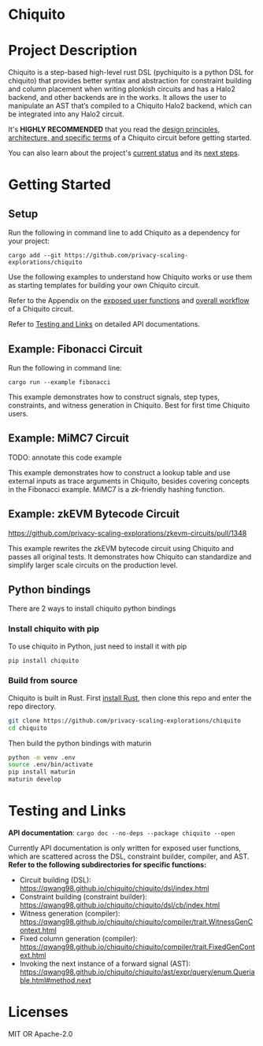 # Chiquito

# Project Description

Chiquito is a step-based high-level rust DSL (pychiquito is a python DSL for chiquito) that provides better syntax and abstraction for constraint building and column placement when writing plonkish circuits and has a Halo2 backend, and other backends are in the works. It allows the user to manipulate an AST that’s compiled to a Chiquito Halo2 backend, which can be integrated into any Halo2 circuit.

It's **HIGHLY RECOMMENDED** that you read the [design principles](https://github.com/privacy-scaling-explorations/chiquito/blob/main/Appendix.md/#design-principles), [architecture, and specific terms](https://github.com/privacy-scaling-explorations/chiquito/blob/main/Appendix.md/#architecture) of a Chiquito circuit before getting started.

You can also learn about the project's [current status](https://github.com/privacy-scaling-explorations/chiquito/blob/main/Appendix.md/#project-status-as-of-april-2023) and its [next steps](https://github.com/privacy-scaling-explorations/chiquito/blob/main/Appendix.md/#vision-and-next-steps).

# Getting Started

## Setup

Run the following in command line to add Chiquito as a dependency for your project:

```
cargo add --git https://github.com/privacy-scaling-explorations/chiquito
```

Use the following examples to understand how Chiquito works or use them as starting templates for building your own Chiquito circuit.

Refer to the Appendix on the [exposed user functions](https://github.com/privacy-scaling-explorations/chiquito/blob/main/Appendix.md/#exposed-user-functions) and [overall workflow](https://github.com/privacy-scaling-explorations/chiquito/blob/main/Appendix.md/#overall-workflow) of a Chiquito circuit.

Refer to [Testing and Links](#testing-and-links) on detailed API documentations.

## Example: Fibonacci Circuit

Run the following in command line:

```
cargo run --example fibonacci
```

This example demonstrates how to construct signals, step types, constraints, and witness generation in Chiquito. Best for first time Chiquito users.

## Example: MiMC7 Circuit

TODO: annotate this code example

This example demonstrates how to construct a lookup table and use external inputs as trace arguments in Chiquito, besides covering concepts in the Fibonacci example. MiMC7 is a zk-friendly hashing function.

## Example: zkEVM Bytecode Circuit

https://github.com/privacy-scaling-explorations/zkevm-circuits/pull/1348

This example rewrites the zkEVM bytecode circuit using Chiquito and passes all original tests. It demonstrates how Chiquito can standardize and simplify larger scale circuits on the production level.

## Python bindings

There are 2 ways to install chiquito python bindings

### Install chiquito with pip

To use chiquito in Python, just need to install it with pip

```bash
pip install chiquito
```

### Build from source

Chiquito is built in Rust. First [install Rust](https://www.rust-lang.org/tools/install), then clone this repo and enter the repo directory.

```bash
git clone https://github.com/privacy-scaling-explorations/chiquito
cd chiquito
```

Then build the python bindings with maturin

```bash
python -m venv .env
source .env/bin/activate
pip install maturin
maturin develop
```

# Testing and Links

**API documentation**: `cargo doc --no-deps --package chiquito --open`

Currently API documentation is only written for exposed user functions, which are scattered across the DSL, constraint builder, compiler, and AST. **Refer to the following subdirectories for specific functions:**

- Circuit building (DSL): https://qwang98.github.io/chiquito/chiquito/dsl/index.html
- Constraint building (constraint builder): https://qwang98.github.io/chiquito/chiquito/dsl/cb/index.html
- Witness generation (compiler): https://qwang98.github.io/chiquito/chiquito/compiler/trait.WitnessGenContext.html
- Fixed column generation (compiler): https://qwang98.github.io/chiquito/chiquito/compiler/trait.FixedGenContext.html
- Invoking the next instance of a forward signal (AST): https://qwang98.github.io/chiquito/chiquito/ast/expr/query/enum.Queriable.html#method.next

# Licenses

MIT OR Apache-2.0
